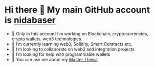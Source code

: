 # Hi there 👋 My main GitHub account is [nidabaser](https://github.com/nidabaser)
- 🔭 Only in this account I’m working on Blockchain, cryptocurrencies, crypto wallets, web3 technologies.
- 🌱 I’m currently learning web3, Solidity, Smart Contracts etc.
- 👯 I’m looking to collaborate on web3 and integration projects
- 🤔 I’m looking for help with programmable wallets
- 💬 You can ask me about my [Master Thesis](https://tez.yok.gov.tr/UlusalTezMerkezi/TezGoster?key=KMB79M3N7zK1UR2WYeRgQq_DKaFDGziZQNREGi5aGPVYa-tiZUVT32ezx6T1M6Q_)
